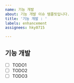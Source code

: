 ```yaml
---
name: 기능 개발
about: 기능 개발 이슈 템플릿입니다.
title: '기능 개발 : '
labels: enhancement
assignees: hky0715

---
```


## 기능 개발
- [ ] TODO1
- [ ] TODO2
- [ ] TODO3
